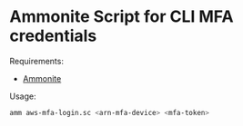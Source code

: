# Ammonite Script for CLI MFA credentials

Requirements:

- [Ammonite](https://ammonite.io/#Ammonite-REPL)

Usage:

```bash
amm aws-mfa-login.sc <arn-mfa-device> <mfa-token>
```